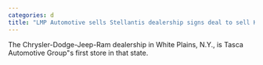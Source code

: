 ```yaml
---
categories: d
title: "LMP Automotive sells Stellantis dealership signs deal to sell Kia dealerships "
---
```

The Chrysler-Dodge-Jeep-Ram dealership in White Plains, N.Y., is Tasca Automotive Group"s first store in that state.